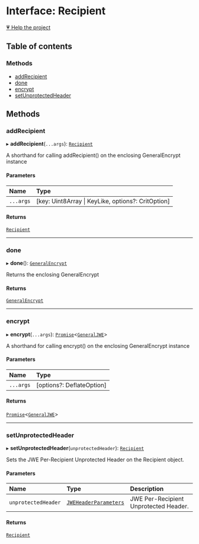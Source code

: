 # Interface: Recipient

[💗 Help the project](https://github.com/sponsors/panva)

## Table of contents

### Methods

- [addRecipient](jwe_general_encrypt.Recipient.md#addrecipient)
- [done](jwe_general_encrypt.Recipient.md#done)
- [encrypt](jwe_general_encrypt.Recipient.md#encrypt)
- [setUnprotectedHeader](jwe_general_encrypt.Recipient.md#setunprotectedheader)

## Methods

### addRecipient

▸ **addRecipient**(`...args`): [`Recipient`](jwe_general_encrypt.Recipient.md)

A shorthand for calling addRecipient() on the enclosing GeneralEncrypt instance

#### Parameters

| Name | Type |
| :------ | :------ |
| `...args` | [key: Uint8Array \| KeyLike, options?: CritOption] |

#### Returns

[`Recipient`](jwe_general_encrypt.Recipient.md)

___

### done

▸ **done**(): [`GeneralEncrypt`](../classes/jwe_general_encrypt.GeneralEncrypt.md)

Returns the enclosing GeneralEncrypt

#### Returns

[`GeneralEncrypt`](../classes/jwe_general_encrypt.GeneralEncrypt.md)

___

### encrypt

▸ **encrypt**(`...args`): [`Promise`]( https://developer.mozilla.org/en-US/docs/Web/JavaScript/Reference/Global_Objects/Promise )<[`GeneralJWE`](types.GeneralJWE.md)\>

A shorthand for calling encrypt() on the enclosing GeneralEncrypt instance

#### Parameters

| Name | Type |
| :------ | :------ |
| `...args` | [options?: DeflateOption] |

#### Returns

[`Promise`]( https://developer.mozilla.org/en-US/docs/Web/JavaScript/Reference/Global_Objects/Promise )<[`GeneralJWE`](types.GeneralJWE.md)\>

___

### setUnprotectedHeader

▸ **setUnprotectedHeader**(`unprotectedHeader`): [`Recipient`](jwe_general_encrypt.Recipient.md)

Sets the JWE Per-Recipient Unprotected Header on the Recipient object.

#### Parameters

| Name | Type | Description |
| :------ | :------ | :------ |
| `unprotectedHeader` | [`JWEHeaderParameters`](types.JWEHeaderParameters.md) | JWE Per-Recipient Unprotected Header. |

#### Returns

[`Recipient`](jwe_general_encrypt.Recipient.md)
